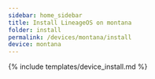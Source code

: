 ```yaml
---
sidebar: home_sidebar
title: Install LineageOS on montana
folder: install
permalink: /devices/montana/install
device: montana
---
```

{% include templates/device_install.md %}
